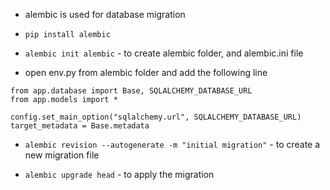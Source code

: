 - alembic is used for database migration

- `pip install alembic`

- `alembic init alembic` - to create alembic folder, and alembic.ini file

- open env.py from alembic folder and add the following line

```
from app.database import Base, SQLALCHEMY_DATABASE_URL
from app.models import *

config.set_main_option("sqlalchemy.url", SQLALCHEMY_DATABASE_URL)
target_metadata = Base.metadata

```



- `alembic revision --autogenerate -m "initial migration"` - to create a new migration file

- `alembic upgrade head` - to apply the migration